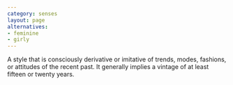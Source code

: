 ```yaml
---
category: senses
layout: page
alternatives: 
- feminine
- girly 
---
```

A style that is consciously derivative or imitative of trends, modes, fashions, or attitudes of the recent past. It generally implies a vintage of at least fifteen or twenty years.

